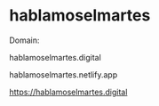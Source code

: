# hablamoselmartes

Domain:

hablamoselmartes.digital

hablamoselmartes.netlify.app

https://hablamoselmartes.digital